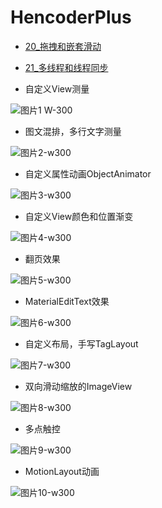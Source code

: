# HencoderPlus
- [20_拖拽和嵌套滑动](./21_drag_nestedscroll/拖拽和嵌套滑动.md)
- [21_多线程和线程同步](./22_thread/多线程以及线程同步.md)

- 自定义View测量

![图片1 W-300](images/img1.png)

- 图文混排，多行文字测量

![图片2-w300](images/img2.png)

- 自定义属性动画ObjectAnimator

![图片3-w300](images/img3.png)

- 自定义View颜色和位置渐变

![图片4-w300](images/img4.gif)

- 翻页效果

![图片5-w300](images/img5.gif)

- MaterialEditText效果

![图片6-w300](images/img6.gif)

- 自定义布局，手写TagLayout

![图片7-w300](images/img7.png)

- 双向滑动缩放的ImageView

![图片8-w300](images/img8.gif)

- 多点触控

![图片9-w300](images/img9.gif)

- MotionLayout动画

![图片10-w300](images/img10.gif)